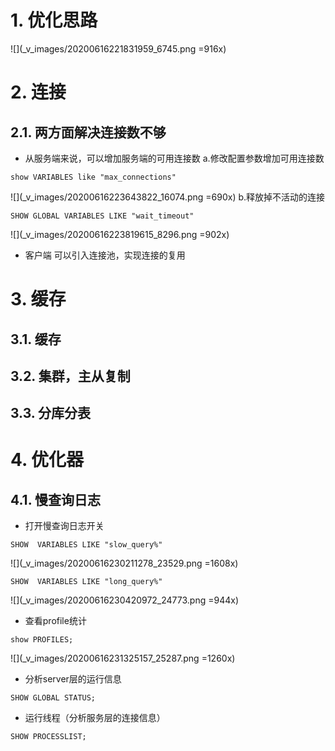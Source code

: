 # 1. 优化思路
![](_v_images/20200616221831959_6745.png =916x)
# 2. 连接
## 2.1. 两方面解决连接数不够
- 从服务端来说，可以增加服务端的可用连接数
a.修改配置参数增加可用连接数
```
show VARIABLES like "max_connections"
```
![](_v_images/20200616223643822_16074.png =690x)
b.释放掉不活动的连接
```
SHOW GLOBAL VARIABLES LIKE "wait_timeout"
```
![](_v_images/20200616223819615_8296.png =902x)
- 客户端
可以引入连接池，实现连接的复用
# 3. 缓存
## 3.1. 缓存
## 3.2. 集群，主从复制
## 3.3. 分库分表
# 4. 优化器
## 4.1. 慢查询日志
- 打开慢查询日志开关
```
SHOW  VARIABLES LIKE "slow_query%"
```
![](_v_images/20200616230211278_23529.png =1608x)

```
SHOW  VARIABLES LIKE "long_query%"
```
![](_v_images/20200616230420972_24773.png =944x)

- 查看profile统计
```
show PROFILES;
```
![](_v_images/20200616231325157_25287.png =1260x)

- 分析server层的运行信息
```
SHOW GLOBAL STATUS;
```

- 运行线程（分析服务层的连接信息）
```
SHOW PROCESSLIST;
```